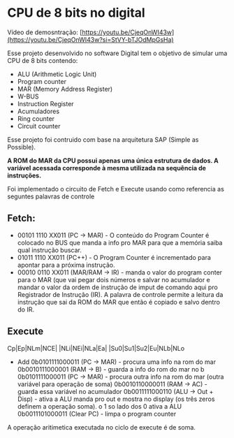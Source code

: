 # CPU de 8 bits no digital

Vídeo de demosntração: [https://youtu.be/CjeqOnWI43w](https://youtu.be/CjeqOnWI43w?si=StVY-bTJOdMpGsHa)

Esse projeto desenvolvido no software Digital tem o objetivo de simular uma CPU de 8 bits contendo:

- ALU (Arithmetic Logic Unit)
- Program counter
- MAR (Memory Address Register)
- W-BUS
- Instruction Register
- Acumuladores
- Ring counter
- Circuit counter

Esse projeto foi contruido com base na arquitetura SAP (Simple as Possible).

**A ROM do MAR da CPU possui apenas uma única estrutura de dados. A variável acessada corresponde à mesma utilizada na sequência de instruções.**

Foi implementado o circuito de Fetch e Execute usando como referencia as seguntes palavras de controle

## Fetch: 
- 00101 1110 XX011 (PC -> MAR) - O conteúdo do Program Counter é colocado no BUS que manda a info pro MAR para que a memória saiba qual instrução buscar.
- 01011 1110 XX011 (PC++) - O Program Counter é incrementado para apontar para a próxima instrução.
- 00010 0110 XX011 (MAR/RAM -> IR) - manda o valor do program conter para o MAR (que vai pegar dois números e salvar no acumulador e mandar o valor da ordem de instrução de imput de comando aqui pro Registrador de Instrução (IR). A palavra de controle permite a leitura da instrução que sai da ROM do MAR que então é copiado e salvo dentro do IR.

## Execute

Cp|Ep|NLm|NCE| |NLi|NEi|NLa|Ea| |Su0|Su1|Su2|Eu|NLb|NLo
- Add
0b0101111000011 (PC -> MAR) - procura uma info na rom do mar
0b0010111000001 (RAM -> B) - guarda a info do rom do mar no b
0b0101111000011 (PC -> MAR) - procura outra info na rom do mar (outra variável para operação de soma)
0b0010110000011 (RAM -> AC) - guarda essa variável no acumulador
0b0011111000110 (ALU -> Out + Disp) - ativa a ALU manda pro out e mostra no display (os três zeros definem a operação soma). o 1 so lado dos 0 ativa a ALU
0b0011101000011 (Clear PC) - limpa o program counter

A operação aritimetica executada no ciclo de execute é de soma.



